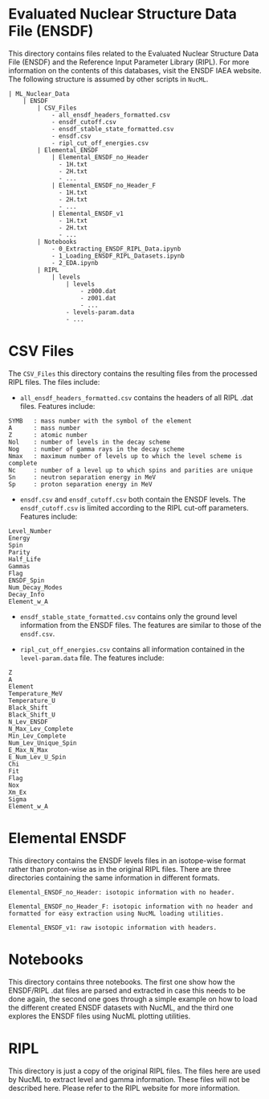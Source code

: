 # Evaluated Nuclear Structure Data File (ENSDF)

This directory contains files related to the Evaluated Nuclear Structure Data File (ENSDF) and the Reference Input Parameter Library (RIPL). For more information on the contents of this databases, visit the <a src="https://www.iaea.org/resources/databases/evaluated-nuclear-structure-data-file"> ENSDF IAEA website</a>. The following structure is assumed by other scripts in `NucML`.

```
| ML_Nuclear_Data
    | ENSDF
        | CSV_Files
            - all_ensdf_headers_formatted.csv
            - ensdf_cutoff.csv
            - ensdf_stable_state_formatted.csv
            - ensdf.csv
            - ripl_cut_off_energies.csv
        | Elemental_ENSDF
            | Elemental_ENSDF_no_Header
              - 1H.txt
              - 2H.txt
              - ...
            | Elemental_ENSDF_no_Header_F
              - 1H.txt
              - 2H.txt
              - ...
            | Elemental_ENSDF_v1
              - 1H.txt
              - 2H.txt
              - ...
        | Notebooks
            - 0_Extracting_ENSDF_RIPL_Data.ipynb
            - 1_Loading_ENSDF_RIPL_Datasets.ipynb
            - 2_EDA.ipynb
        | RIPL
            | levels
                | levels
                    - z000.dat
                    - z001.dat
                    - ...
                - levels-param.data
                - ...
```


# CSV Files

The `CSV_Files` this directory contains the resulting files from the processed RIPL files. The files include:
- `all_ensdf_headers_formatted.csv` contains the headers of all RIPL .dat files. Features include:

```
SYMB   : mass number with the symbol of the element
A      : mass number
Z      : atomic number
Nol    : number of levels in the decay scheme
Nog    : number of gamma rays in the decay scheme
Nmax   : maximum number of levels up to which the level scheme is complete
Nc     : number of a level up to which spins and parities are unique
Sn     : neutron separation energy in MeV
Sp     : proton separation energy in MeV
```

- `ensdf.csv` and `ensdf_cutoff.csv` both contain the ENSDF levels. The `ensdf_cutoff.csv` is limited according to the RIPL cut-off parameters. Features include:

```
Level_Number  
Energy  
Spin  
Parity  
Half_Life 
Gammas  
Flag  
ENSDF_Spin  
Num_Decay_Modes 
Decay_Info  
Element_w_A
```


- `ensdf_stable_state_formatted.csv` contains only the ground level information from the ENSDF files. The features are similar to those of the `ensdf.csv`.

- `ripl_cut_off_energies.csv` contains all information contained in the `level-param.data` file. The features include:

```
Z 
A 
Element 
Temperature_MeV 
Temperature_U 
Black_Shift 
Black_Shift_U 
N_Lev_ENSDF 
N_Max_Lev_Complete  
Min_Lev_Complete  
Num_Lev_Unique_Spin 
E_Max_N_Max 
E_Num_Lev_U_Spin  
Chi 
Fit 
Flag  
Nox 
Xm_Ex 
Sigma 
Element_w_A
```

# Elemental ENSDF

This directory contains the ENSDF levels files in an isotope-wise format rather than proton-wise as in the original RIPL files. There are three directories containing the same information in different formats. 

```
Elemental_ENSDF_no_Header: isotopic information with no header.

Elemental_ENSDF_no_Header_F: isotopic information with no header and formatted for easy extraction using NucML loading utilities.

Elemental_ENSDF_v1: raw isotopic information with headers.
```

# Notebooks

This directory contains three notebooks. The first one show how the ENSDF/RIPL .dat files are parsed and extracted in case this needs to be done again, the second one goes through a simple example on how to load the different created ENSDF datasets with NucML, and the third one explores the ENSDF files using NucML plotting utilities. 

# RIPL

This directory is just a copy of the original RIPL files. The files here are used by NucML to extract level and gamma information. These files will not be described here. Please refer to the <a src="https://www-nds.iaea.org/RIPL-3/">RIPL website</a> for more information.



<!-- 
Ground state file, Spoin of -1 means missing value, for parity 0 is the missing value.
For half life all those with -1 are stable. fOR J spin flag u means unique number of spins, in Nod a question mark is unknown, for Modifiers
m     :  decay percentage modifier; informs a user about major uncertainties. 
         The modifiers are copied out of ENSDF with no modification, and can 
         have the following values: =, <, >, ? (unknown, but expected), 
         AP (approximate), GE (greater or equal), LE (less or equal), 
         LT (less then), SY  (value from systematics).

predict half life for unknwn in ground states. 


# Headers

Each isotope begins with an identification record such as the one shown below for the case of Mg-22 (heading has been introduced to facilitate reading but does not show up in the actual file):

  SYMB    A     Z     Nol    Nog    Nmax    Nc     Sn[MeV]     Sp[MeV]
  22Mg    22    12    17     18      9      4     19.382000    5.497000

SYMB   : mass number with symbol of the element
A      : mass number
Z      : atomic number
Nol    : number of levels in the decay scheme
Nog    : number of gamma rays in the decay scheme
Nmax   : maximum number of levels up to which the level scheme is complete
Nc     : number of a level up to which spins and parities are unique
Sn     : neutron separation energy in MeV
Sp     : proton separation energy in MeV

# Level Record

Each level record may contain the following quantities:
N1  Elv[MeV]  s   p   T1/2    Ng  J  unc  spins   nd  m  percent  mode     /.../ shift     band

1  0.000000  0.0  1  3.86E+00  0           0+      1  =  100.0000 %EC+%B+  /.../ 0.031100  2    
2  1.246300  2.0  1  2.10E12   1           2+      0

(i3,1x,f10.6,1x,f5.1,i3,1x,(e10.3),i3,1x,a1,1x,a4,1x,a18,i3,10(1x,a2,1x,e10.4,1x,a7),f10.6,1x,3(2i))


Nl    :  sequential number of a level
Elv   :  energy of the level in MeV
s     :  level spin (unique). Whenever possible unknown spins up to
         Umax were inferred. Unknown and undetermined spins are entered as -1.0
p     :  parity (unique). If the parity of the level was unknown, positive or
         negative was chosen with equal probability. Parities were determined up
         to Umax as in the case of spins. The method of choice is not coded.
             The possible values are: 0 for unknown, +1 for positive and -1 for negative.
T1/2  :  half-life of the level (if known). All known half-lives or level widths
         were converted into seconds. Half-lives of stable nuclei are
         represented as -1.0E+0.
Ng    :  number of gamma rays de-exciting the level.
J     :  flag for spin estimation method (see below the list of possible flags).
unc   :  flag for an uncertain level energy. When impossible to determine, the
         relative energy of the band, the energy of these band heads were set to
         0.0 keV or, if the level order is known, to the preceding level energy
         with a note that an unknown energy X should be added. The notation uses
         X+, Y+, Z+ etc. for different bands.
spins :  original spins from the ENSDF file.
nd    :  number of decay modes of the level (if known). Values from 0 through 10
         are possible; 0 means that the level may decay via gamma-emission,
         and other decay modes are not known.
m     :  decay percentage modifier; informs a user about major uncertainties. 
         The modifiers are copied out of ENSDF with no modification, and can 
         have the following values: =, <, >, ? (unknown, but expected), 
         AP (approximate), GE (greater or equal), LE (less or equal), 
         LT (less then), SY  (value from systematics).
percent: percentage decay of different decay modes. As a general rule  the
         various decay modes add up 100%. There are, however, two exceptions:
         (i) when a small percentage decay is present, the sum may be slightly
         more then 100% due to rounding error, (ii) when beta -decay is
         followed by a heavier particle emission, the percentage of the
         beta-delayed particle emission is given as a portion of the beta-decay
         and the sum can be substantially larger then 100%. Naturally, when the
         modifier is "?" the sum is indefinite.
mode   : short indication of decay modes of a level (see Table below).
shift  : value assigned to the unknown "X", in MeV.
band   : integer assigned to band(s) to which the level is part


# Gamma Record

Two examples of the gamma records are given below:
  Nf    Eg[MeV]       Pg          Pe          ICC
  3      0.055     4.267E02    1.301E01    2.050E+00
  1      0.113     7.499E01    8.699E01    8.699E01



Nf    : sequential number of the final state
Eg    : gamma-ray energy in MeV
Pg    : Probability that a level decays through the given gamma-ray emission. 
        Pg is the ratio of the total electromagnetic decay of the level to the
        intensity of the gamma-ray. If no branching ratio is given in the
        ENSDF file, Pg=0.
Pe    : Probability that a level decays with the given electromagnetic
        transition, i.e., ratio of the total electromagnetic decay of the level
        to the intensity of the given electromagnetic transition. The sum of
        electromagnetic decays is normalized to 1. If no branching ratio is
        given in the ENSDF file, Pe=0.
ICC   : Internal conversion coefficient of a transition.


The corresponding FORTRAN format is (39x,i4,1x,f10.3,3(1x,e10.3)) -->